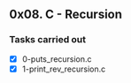 ## 0x08. C - Recursion
### Tasks carried out
- [x] 0-puts_recursion.c
- [x] 1-print_rev_recursion.c
